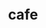 ---
category: 4-letters
denotation: null
name: cafe
reference_link: https://www.etymonline.com/word/cafe
root_language: null
root_name: null
title: cafe
type: free
word_sums:
- respelling: cafe
  sum: 'Cafe + '
---